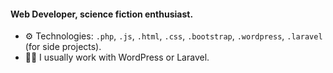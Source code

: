 #### Web Developer, science fiction enthusiast.

- ⚙️ Technologies: `.php`, `.js`, `.html`, `.css`, `.bootstrap`, `.wordpress`, `.laravel` (for side projects).
- 🧑‍💻 I usually work with WordPress or Laravel.
